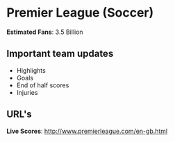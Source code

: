 # Premier League (Soccer)

**Estimated Fans**: 3.5 Billion

## Important team updates

- Highlights
- Goals
- End of half scores
- Injuries

## URL's

**Live Scores**: http://www.premierleague.com/en-gb.html